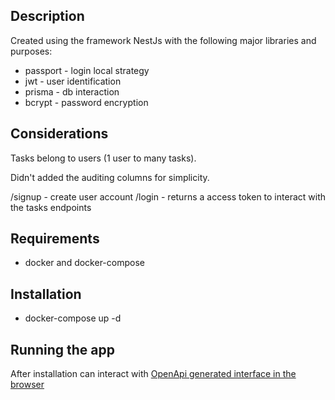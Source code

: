 
## Description

Created using the framework NestJs with the following major libraries and purposes:
- passport - login local strategy
- jwt - user identification
- prisma - db interaction
- bcrypt - password encryption

## Considerations

Tasks belong to users (1 user to many tasks).

Didn't added the auditing columns for simplicity.

/signup - create user account
/login - returns a access token to interact with the tasks endpoints

## Requirements

- docker and docker-compose

## Installation

- docker-compose up -d

## Running the app

After installation can interact with [OpenApi generated interface in the browser](http://localhost:3000/api-docs)